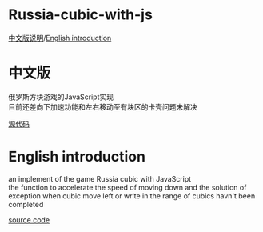 # Russia-cubic-with-js

[中文版说明](#中文版)/[English introduction](#english-introduction)

# 中文版 
俄罗斯方块游戏的JavaScript实现<br>
目前还差向下加速功能和左右移动至有块区的卡壳问题未解决<br>

[源代码](russia-cubic.html)

# English introduction
an implement of the game Russia cubic with JavaScript<br>
the function to accelerate the speed of moving down and the solution of exception when cubic move left or write in the range of cubics havn't been completed<br>

[source code](russia-cubic.html)

